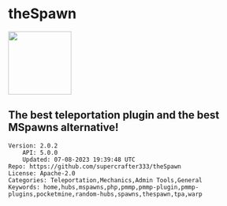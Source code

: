 # theSpawn
<img src="https://raw.githubusercontent.com/supercrafter333/theSpawn/b96e1b0a0559e4b377495868aee0ff06e27c9e82/icon.png" width="128" height="128" />

## The best teleportation plugin and the best MSpawns alternative!
```properties
Version: 2.0.2
    API: 5.0.0
    Updated: 07-08-2023 19:39:48 UTC
Repo: https://github.com/supercrafter333/theSpawn
License: Apache-2.0
Categories: Teleportation,Mechanics,Admin Tools,General
Keywords: home,hubs,mspawns,php,pmmp,pmmp-plugin,pmmp-plugins,pocketmine,random-hubs,spawns,thespawn,tpa,warp
```